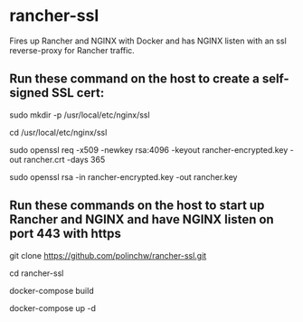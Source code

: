 # rancher-ssl
Fires up Rancher and NGINX with Docker and has NGINX listen with an ssl reverse-proxy for Rancher traffic.

## Run these command on the host to create a self-signed SSL cert:
sudo mkdir -p /usr/local/etc/nginx/ssl

cd /usr/local/etc/nginx/ssl

sudo openssl req -x509 -newkey rsa:4096 -keyout rancher-encrypted.key -out rancher.crt -days 365

sudo openssl rsa -in rancher-encrypted.key -out rancher.key

## Run these commands on the host to start up Rancher and NGINX and have NGINX listen on port 443 with https

git clone https://github.com/polinchw/rancher-ssl.git

cd rancher-ssl

docker-compose build

docker-compose up -d

